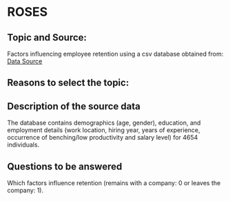 # ROSES

## Topic and Source:

Factors influencing employee retention	using a csv database obtained from: 
[Data Source](https://www.kaggle.com/datasets/tejashvi14/employee-future-prediction)

## Reasons to select the topic:

## Description of the source data

The database contains demographics (age, gender), education, and employment details (work location, hiring year, years of experience, occurrence of benching/low productivity and salary level) for 4654 individuals. 

## Questions to be answered 

Which factors influence retention (remains with a company: 0  or leaves the company: 1). 

